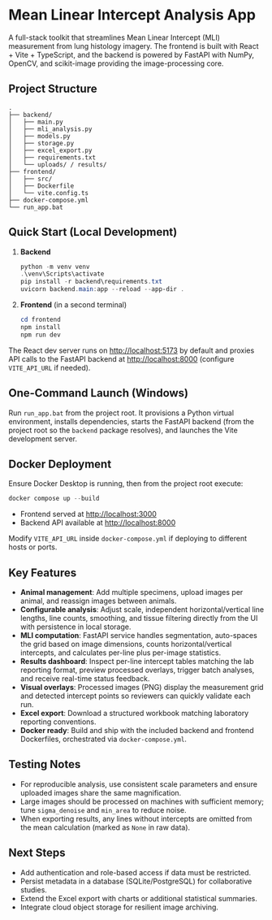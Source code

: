 # Mean Linear Intercept Analysis App

A full-stack toolkit that streamlines Mean Linear Intercept (MLI) measurement from lung histology imagery. The frontend is built with React + Vite + TypeScript, and the backend is powered by FastAPI with NumPy, OpenCV, and scikit-image providing the image-processing core.

## Project Structure

```
.
├── backend/
│   ├── main.py
│   ├── mli_analysis.py
│   ├── models.py
│   ├── storage.py
│   ├── excel_export.py
│   ├── requirements.txt
│   └── uploads/ / results/
├── frontend/
│   ├── src/
│   ├── Dockerfile
│   └── vite.config.ts
├── docker-compose.yml
└── run_app.bat
```

## Quick Start (Local Development)

1. **Backend**
   ```powershell
   python -m venv venv
   .\venv\Scripts\activate
   pip install -r backend\requirements.txt
   uvicorn backend.main:app --reload --app-dir .
   ```

2. **Frontend** (in a second terminal)
   ```powershell
   cd frontend
   npm install
   npm run dev
   ```

The React dev server runs on <http://localhost:5173> by default and proxies API calls to the FastAPI backend at <http://localhost:8000> (configure `VITE_API_URL` if needed).

## One-Command Launch (Windows)

Run `run_app.bat` from the project root. It provisions a Python virtual environment, installs dependencies, starts the FastAPI backend (from the project root so the `backend` package resolves), and launches the Vite development server.

## Docker Deployment

Ensure Docker Desktop is running, then from the project root execute:

```powershell
docker compose up --build
```

- Frontend served at <http://localhost:3000>
- Backend API available at <http://localhost:8000>

Modify `VITE_API_URL` inside `docker-compose.yml` if deploying to different hosts or ports.

## Key Features

- **Animal management**: Add multiple specimens, upload images per animal, and reassign images between animals.
- **Configurable analysis**: Adjust scale, independent horizontal/vertical line lengths, line counts, smoothing, and tissue filtering directly from the UI with persistence in local storage.
- **MLI computation**: FastAPI service handles segmentation, auto-spaces the grid based on image dimensions, counts horizontal/vertical intercepts, and calculates per-line plus per-image statistics.
- **Results dashboard**: Inspect per-line intercept tables matching the lab reporting format, preview processed overlays, trigger batch analyses, and receive real-time status feedback.
- **Visual overlays**: Processed images (PNG) display the measurement grid and detected intercept points so reviewers can quickly validate each run.
- **Excel export**: Download a structured workbook matching laboratory reporting conventions.
- **Docker ready**: Build and ship with the included backend and frontend Dockerfiles, orchestrated via `docker-compose.yml`.

## Testing Notes

- For reproducible analysis, use consistent scale parameters and ensure uploaded images share the same magnification.
- Large images should be processed on machines with sufficient memory; tune `sigma_denoise` and `min_area` to reduce noise.
- When exporting results, any lines without intercepts are omitted from the mean calculation (marked as `None` in raw data).

## Next Steps

- Add authentication and role-based access if data must be restricted.
- Persist metadata in a database (SQLite/PostgreSQL) for collaborative studies.
- Extend the Excel export with charts or additional statistical summaries.
- Integrate cloud object storage for resilient image archiving.
